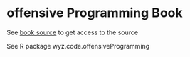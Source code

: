 # offensive Programming Book

See [book source](https://github.com/neonira/offensiveProgramming-bookSource) to get access to the source

See R package wyz.code.offensiveProgramming
